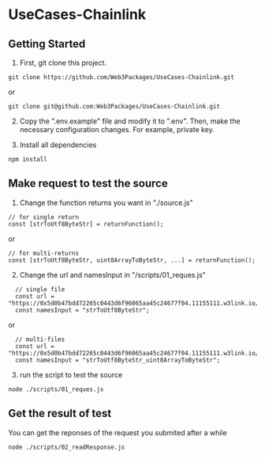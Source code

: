 # UseCases-Chainlink

## Getting Started
1. First, git clone this project.
```
git clone https://github.com/Web3Packages/UseCases-Chainlink.git
```
or
```
git clone git@github.com:Web3Packages/UseCases-Chainlink.git
```


2. Copy the ".env.example" file and modify it to ".env". Then, make the necessary configuration changes. For example, private key.

3. Install all dependencies
```
npm install
```


## Make request to test the source 

1. Change the function returns you want in "./source.js"
```
// for single return
const [strToUtf8ByteStr] = returnFunction(); 
```
or 
```
// for multi-returns
const [strToUtf8ByteStr, uint8ArrayToByteStr, ...] = returnFunction();  
```


2. Change the url and namesInput in "/scripts/01_reques.js"
```
  // single file
  const url = "https://0x5d0b47bdd72265c0443d6f96065aa45c24677f04.11155111.w3link.io/strToUtf8ByteStr@1.0.1.txt";
  const namesInput = "strToUtf8ByteStr";
```
or 
```
  // multi-files
  const url = "https://0x5d0b47bdd72265c0443d6f96065aa45c24677f04.11155111.w3link.io/strToUtf8ByteStr@1.0.1_uint8ArrayToByteStr@1.0.1.txt";
  const namesInput = "strToUtf8ByteStr_uint8ArrayToByteStr";
```
3. run the script to test the source
```
node ./scripts/01_reques.js
```



## Get the result of test
You can get the reponses of the request you submited after a while
```
node ./scripts/02_readResponse.js
```